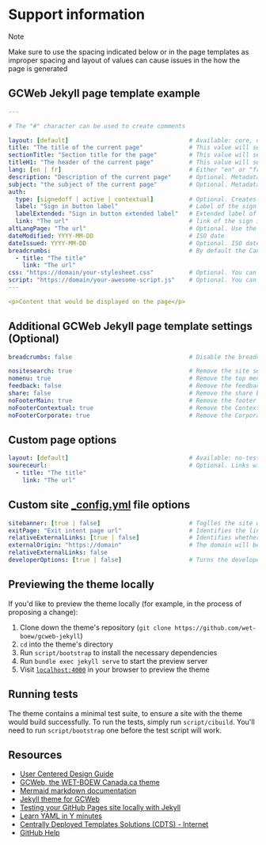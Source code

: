 # Support information

> [!NOTE]
> Make sure to use the spacing indicated below or in the page templates as improper spacing and layout of values can cause issues in the how the page is generated

## GCWeb Jekyll page template example

```yaml
---

# The "#" character can be used to create comments

layout: [default]                                  # Available: core, default, fluid, layout-home, layout-servermesssage, layout-splashpage, no-container, without-h1
title: "The title of the current page"             # This value will set the title and h1 tag
sectionTitle: "Section title for the page"         # This value will set the section title above the h1 tag
titleH1: "The header of the current page"          # This value will set the h1 tag (title over rides)
lang: [en | fr]                                    # Either "en" or "fr"
description: "Description of the current page"     # Optional. Metadata description
subject: "the subject of the current page"         # Optional. Metadata subject
auth:
  type: [signedoff | active | contextual]          # Optional. Creates and configures a sign in button
  label: "Sign in button label"                    # Label of the sign in button
  labelExtended: "Sign in button extended label"   # Extended label of the sign in button
  link: "The url"                                  # link of the sign in button
altLangPage: "The url"                             # Optional. Use the url of the alternate language page to display the language toggle
dateModified: YYYY-MM-DD                           # ISO date
dateIssued: YYYY-MM-DD                             # Optional. ISO date
breadcrumbs:                                       # By default the Canada.ca breadcrumbs is already set
  - title: "The title"
    link: "The url"
css: "https://domain/your-stylesheet.css"          # Optional. You can add custom css to your page
script: "https://domain/your-awesome-script.js"    # Optional. You can add custom javascript to your page
---

<p>Content that would be displayed on the page</p>
```

## Additional GCWeb Jekyll page template settings (Optional)

```yaml
breadcrumbs: false                                 # Disable the breadcrumb

nositesearch: true                                 # Remove the site search
nomenu: true                                       # Remove the top menu
feedback: false                                    # Remove the feedback
share: false                                       # Remove the share button
noFooterMain: true                                 # Remove the footer
noFooterContextual: true                           # Remove the Contextual footer
noFooterCorporate: true                            # Remove the Corporate footer
```

## Custom page options

```yaml
layout: [default]                                  # Available: no-test-banner, without-h1-test-banner
soureceurl:                                        # Optional. Links will be added to the page banner 
  - title: "The title" 
    link: "The url"
```

## Custom site [_config.yml](https://github.com/cra-design/gst-hst-business/blob/main/_config.yml) file options

```yaml
sitebanner: [true | false]                         # Toglles the site wide banner off and on for the site
exitPage: "Exit intent page url"                   # Identifies the link to the exit intent page used for link generation on all pages
relativeExternalLinks: [true | false]              # Identifies whether links to the exit intent page will be generated from relative links where the link starts with "/"
externalOrigin: "https://domain"                   # The domain will be prepended to all links on all pages where the link starts with "/"
relativeExternalLinks: false
developerOptions: [true | false]                   # Turns the developer options on/off for all pages (edit button, github button, cuntom banner links, exit page leave site button)
```

## Previewing the theme locally

If you'd like to preview the theme locally (for example, in the process of proposing a change):

1. Clone down the theme's repository (`git clone https://github.com/wet-boew/gcweb-jekyll`)
2. `cd` into the theme's directory
3. Run `script/bootstrap` to install the necessary dependencies
4. Run `bundle exec jekyll serve` to start the preview server
5. Visit [`localhost:4000`](http://localhost:4000) in your browser to preview the theme

## Running tests

The theme contains a minimal test suite, to ensure a site with the theme would build successfully. To run the tests, simply run `script/cibuild`. You'll need to run `script/bootstrap` one before the test script will work.

## Resources

- [User Centered Design Guide](https://design.cra-arc.alpha.canada.ca/en/index.html)
- [GCWeb, the WET-BOEW Canada.ca theme](https://wet-boew.github.io/GCWeb/index-en.html)
- [Mermaid markdown documentation](https://mermaid.js.org/intro/getting-started.html)
- [Jekyll theme for GCWeb](https://github.com/wet-boew/gcweb-jekyll)
- [Testing your GitHub Pages site locally with Jekyll](https://docs.github.com/en/pages/setting-up-a-github-pages-site-with-jekyll/testing-your-github-pages-site-locally-with-jekyll)
- [Learn YAML in Y minutes](https://learnxinyminutes.com/docs/yaml/)
- [Centrally Deployed Templates Solutions \(CDTS\) - Internet](https://cenw-wscoe.github.io/sgdc-cdts/docs/internet-nodocwrite-en.html)
- [GitHub Help](https://help.github.com)
